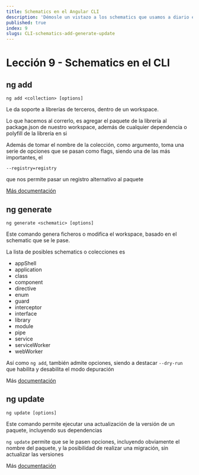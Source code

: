 ```yaml
---
title: Schematics en el Angular CLI
description: 'Démosle un vistazo a los schematics que usamos a diario en el CLI'
published: true
index: 9
slugs: CLI-schematics-add-generate-update
---
```


# Lección 9 - Schematics en el CLI

## ng add

```ng add <collection> [options]```

Le da soporte a librerías de terceros, dentro de un workspace. 

Lo que hacemos al correrlo, es agregar el paquete de la librería al package.json de nuestro workspace, además de cualquier dependencia o polyfill de la librería en si

Además de tomar el nombre de la colección, como argumento, toma una serie de opciones que se pasan como flags, siendo una de las más importantes, el 

`--registry=registry` 

que nos permite pasar un registro alternativo al paquete

[Más documentación](https://angular.io/cli/add) 


## ng generate

```ng generate <schematic> [options]```

Este comando genera ficheros o modifica el workspace, basado en el schematic que se le pase.

La lista de posibles schematics o colecciones es

- appShell
- application
- class
- component
- directive
- enum
- guard
- interceptor
- interface
- library
- module
- pipe
- service
- serviceWorker
- webWorker

Así como `ng add`, también admite opciones, siendo a destacar `--dry-run` que habilita y desabilita el modo depuración

Más [documentación](https://angular.io/cli/generate)

## ng update

```ng update [options]```

Este comando permite ejecutar una actualización de la versión de un paquete, incluyendo sus dependencias

`ng update` permite que se le pasen opciones, incluyendo obviamente el nombre del paquete, y la posibilidad de realizar una migración, sin actualizar las versiones

Más [documentación](https://angular.io/cli/update)